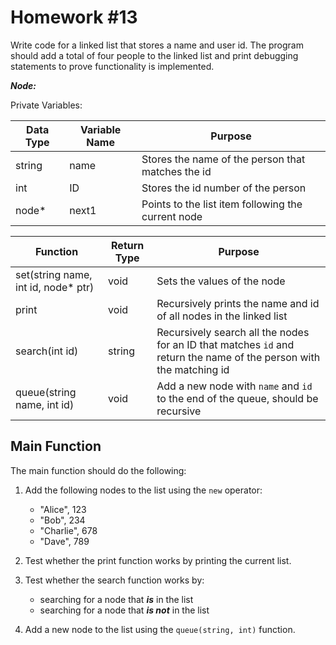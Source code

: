 # Homework #13 #

Write code for a linked list that stores a name and user id. The program should add a total of four people to the linked list and print debugging statements to prove functionality is implemented.

_**Node:**_

Private Variables:

| Data Type | Variable Name | Purpose |
|-----------|---------------|-------- |
| string    | name          | Stores the name of the person that matches the id |
| int       | ID            | Stores the id number of the person |
| node*     | next1         | Points to the list item following the current node

| Function | Return Type | Purpose |
| -------- | ----------- | ------- |
| set(string name, int id, node* ptr) | void | Sets the values of the node |
| print    |  void       | Recursively prints the name and id of all nodes in the linked list|
| search(int id)   |  string     | Recursively search all the nodes for an ID that matches ``id`` and return the name of the person with the matching id
| queue(string name, int id) | void | Add a new node with ``name`` and ``id`` to the end of the queue, should be recursive


## Main Function ##
The main function should do the following:

1. Add the following nodes to the list using the ``new`` operator:
    * "Alice", 123
    * "Bob", 234
    * "Charlie", 678
    * "Dave", 789

2. Test whether the print function works by printing the current list.
3. Test whether the search function works by:
    * searching for a node that _**is**_ in the list
    * searching for a node that _**is not**_ in the list
    
4. Add a new node to the list using the ``queue(string, int)`` function.
    
